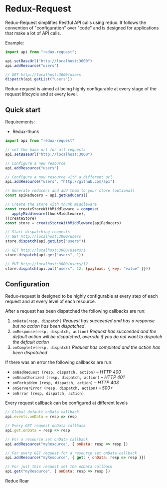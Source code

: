 # Redux-Request

Redux-Request simplifies Restful API calls using redux. It follows the convention of "configuration" over "code" and is designed for applications that make a lot of API calls.

Example:

```javascript
import api from "redux-request";

api.setBaseUrl("http://localhost:3000")
api.addResource("users")

// GET http://localhost:3000/users
dispatch(api.getList("users"))
```

Redux-request is aimed at being highly configurable at every stage of  the request lifecycle and at every level.

## Quick start

Requirements:

+ Redux-thunk

```javascript
import api from "redux-request"

// set the base url for all requests
api.setBaseUrl("http://localhost:3000")

// Configure a new resource
api.addResource("users")

// Configure a new resource with a different url
api.addResource("users", "http://github.com/api")

// Generate reducers and add them to your store (optional)
const apiReducers = api.getReducers()

// Create the store with thunk middleware
const createStoreWithMiddleware = compose(
   applyMiddleware(thunkMiddleware),
)(createStore)
const store = createStoreWithMiddleware(apiReducers)

// Start dispatching requests
// GET http://localhost:3000/users
store.dispatch(api.getList("users"))

// GET http://localhost:3000/users/1
store.dispatch(api.get("users", 1))

// PUT http://localhost:3000/users/12
store.dispatch(api.put("users", 12, {payload: { key: "value" }}))
```

## Configuration

Redux-request is designed to be highly configurable at every step of each request and at every level of each resource.

After a request has been dispatched the following callbacks are run:

1. `onData(resp, dispatch)`  *Request has succeeded and has a response but no action has been dispatched*.
2. `onResponse(resp, dispatch, action)` *Request has succeeded and the default action will be dispatched, override if you do not want to dispatch the default action*
3. `onComplete(resp, dispatch)` *Request has completed and the action has been dispatched*

If there was an error the following callbacks are run:

+ `onBadRequest (resp, dispatch, action)`  *– HTTP 400*
+ `onUnauthorized (resp, dispatch, action)` *– HTTP 401*
+ `onForbidden (resp, dispatch, action)` *– HTTP 403*
+ `onServerError (resp, dispatch, action)`  *– 500+*
+ `onError (resp, dispatch, action)` 

Every request callback can be configured at different levels

```javascript
// Global default onData callback
api.events.onData = resp => resp

// Every GET request onData callback
api.get.onData = resp => resp

// For a resource set onData callback
api.addResource("myResource", { onData: resp => resp })

// For every GET request for a resource set onData callback
api.addResource("myResource", { get: { onData: resp => resp }})

// For just this request set the onData callback
api.get("myResource", { onData: resp => resp })
```
Redux Roar